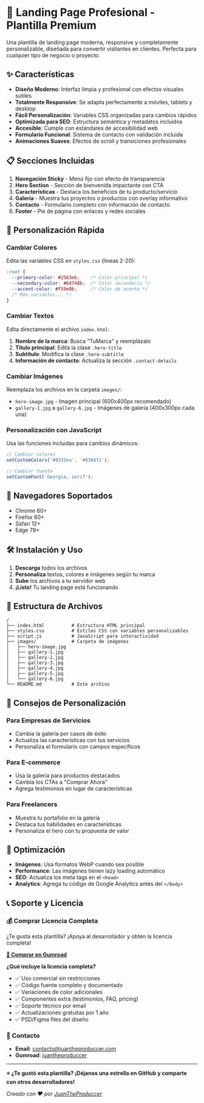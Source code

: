 # 🚀 Landing Page Profesional - Plantilla Premium

Una plantilla de landing page moderna, responsive y completamente personalizable, diseñada para convertir visitantes en clientes. Perfecta para cualquier tipo de negocio o proyecto.

## ✨ Características

- **Diseño Moderno**: Interfaz limpia y profesional con efectos visuales sutiles
- **Totalmente Responsive**: Se adapta perfectamente a móviles, tablets y desktop
- **Fácil Personalización**: Variables CSS organizadas para cambios rápidos
- **Optimizada para SEO**: Estructura semántica y metadatos incluidos
- **Accesible**: Cumple con estándares de accesibilidad web
- **Formulario Funcional**: Sistema de contacto con validación incluida
- **Animaciones Suaves**: Efectos de scroll y transiciones profesionales

## 📋 Secciones Incluidas

1. **Navegación Sticky** - Menú fijo con efecto de transparencia
2. **Hero Section** - Sección de bienvenida impactante con CTA
3. **Características** - Destaca los beneficios de tu producto/servicio
4. **Galería** - Muestra tus proyectos o productos con overlay informativo
5. **Contacto** - Formulario completo con información de contacto
6. **Footer** - Pie de página con enlaces y redes sociales

## 🎨 Personalización Rápida

### Cambiar Colores
Edita las variables CSS en `styles.css` (líneas 2-20):

```css
:root {
  --primary-color: #2563eb;    /* Color principal */
  --secondary-color: #64748b;  /* Color secundario */
  --accent-color: #f59e0b;     /* Color de acento */
  /* Más variables... */
}
```

### Cambiar Textos
Edita directamente el archivo `index.html`:

1. **Nombre de la marca**: Busca "TuMarca" y reemplázalo
2. **Título principal**: Edita la clase `.hero-title`
3. **Subtítulo**: Modifica la clase `.hero-subtitle`
4. **Información de contacto**: Actualiza la sección `.contact-details`

### Cambiar Imágenes
Reemplaza los archivos en la carpeta `images/`:

- `hero-image.jpg` - Imagen principal (600x400px recomendado)
- `gallery-1.jpg` a `gallery-6.jpg` - Imágenes de galería (400x300px cada una)

### Personalización con JavaScript
Usa las funciones incluidas para cambios dinámicos:

```javascript
// Cambiar colores
setCustomColors('#9333ea', '#6366f1');

// Cambiar fuente
setCustomFont('Georgia, serif');
```

## 📱 Navegadores Soportados

- Chrome 60+
- Firefox 60+
- Safari 12+
- Edge 79+

## 🛠️ Instalación y Uso

1. **Descarga** todos los archivos
2. **Personaliza** textos, colores e imágenes según tu marca
3. **Sube** los archivos a tu servidor web
4. **¡Listo!** Tu landing page está funcionando

## 📁 Estructura de Archivos

```
/
├── index.html          # Estructura HTML principal
├── styles.css          # Estilos CSS con variables personalizables
├── script.js           # JavaScript para interactividad
├── images/             # Carpeta de imágenes
│   ├── hero-image.jpg
│   ├── gallery-1.jpg
│   ├── gallery-2.jpg
│   ├── gallery-3.jpg
│   ├── gallery-4.jpg
│   ├── gallery-5.jpg
│   └── gallery-6.jpg
└── README.md           # Este archivo
```

## 🎯 Consejos de Personalización

### Para Empresas de Servicios
- Cambia la galería por casos de éxito
- Actualiza las características con tus servicios
- Personaliza el formulario con campos específicos

### Para E-commerce
- Usa la galería para productos destacados
- Cambia los CTAs a "Comprar Ahora"
- Agrega testimonios en lugar de características

### Para Freelancers
- Muestra tu portafolio en la galería
- Destaca tus habilidades en características
- Personaliza el hero con tu propuesta de valor

## 🚀 Optimización

- **Imágenes**: Usa formatos WebP cuando sea posible
- **Performance**: Las imágenes tienen lazy loading automático
- **SEO**: Actualiza los meta tags en el `<head>`
- **Analytics**: Agrega tu código de Google Analytics antes del `</body>`

## 📞 Soporte y Licencia

### 💰 Comprar Licencia Completa
¿Te gusta esta plantilla? ¡Apoya al desarrollador y obtén la licencia completa!

**[🛒 Comprar en Gumroad](https://gumroad.com/juantheproduccer)**

**¿Qué incluye la licencia completa?**
- ✅ Uso comercial sin restricciones
- ✅ Código fuente completo y documentado
- ✅ Variaciones de color adicionales
- ✅ Componentes extra (testimonios, FAQ, pricing)
- ✅ Soporte técnico por email
- ✅ Actualizaciones gratuitas por 1 año
- ✅ PSD/Figma files del diseño

### 📧 Contacto
- **Email**: contacto@juantheproduccer.com
- **Gumroad**: [juantheproduccer](https://gumroad.com/juantheproduccer)

---

**⭐ ¿Te gustó esta plantilla? ¡Déjanos una estrella en GitHub y comparte con otros desarrolladores!**

*Creado con ❤️ por [JuanTheProduccer](https://gumroad.com/juantheproduccer)*
